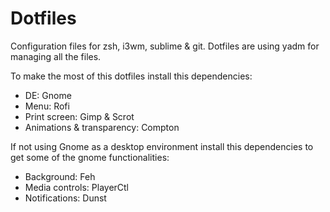 # Dotfiles
Configuration files for zsh, i3wm, sublime & git. Dotfiles are using yadm for managing all the files.



To make the most of this dotfiles install this dependencies:
- DE: Gnome
- Menu: Rofi
- Print screen: Gimp & Scrot
- Animations & transparency: Compton



If not using Gnome as a desktop environment install this dependencies to get some of the gnome functionalities:
- Background: Feh
- Media controls: PlayerCtl
- Notifications: Dunst